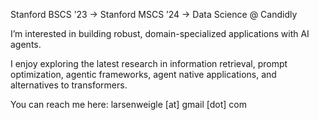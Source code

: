 Stanford BSCS ’23 → Stanford MSCS ’24 → Data Science @ Candidly

I’m interested in building robust, domain-specialized applications with AI agents.

I enjoy exploring the latest research in information retrieval, prompt optimization, agentic frameworks, agent native applications, and alternatives to transformers.

You can reach me here: larsenweigle [at] gmail [dot] com
